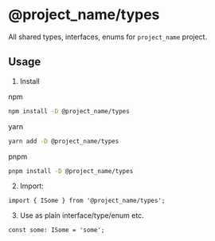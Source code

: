 # @project_name/types

All shared types, interfaces, enums for `project_name` project.

## Usage

1. Install

npm

```sh
npm install -D @project_name/types
```

yarn

```sh
yarn add -D @project_name/types
```

pnpm

```sh
pnpm install -D @project_name/types
```

2. Import:

```
import { ISome } from '@project_name/types';
```

3. Use as plain interface/type/enum etc.

```
const some: ISome = 'some';
```
